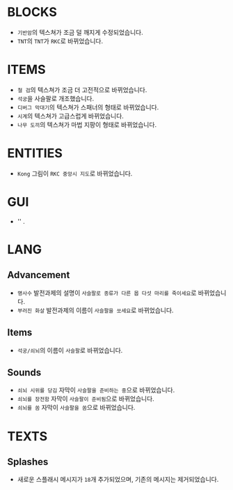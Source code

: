 # BLOCKS
- `기반암`의 텍스쳐가 조금 덜 깨지게 수정되었습니다.
- `TNT`의 `TNT`가 `RKC`로 바뀌었습니다.

# ITEMS
- `철 검`의 텍스쳐가 조금 더 고전적으로 바뀌었습니다.
- `석궁`을 사슬팔로 개조했습니다.
- `디버그 막대기`의 텍스쳐가 스패너의 형태로 바뀌었습니다.
- `시계`의 텍스쳐가 고급스럽게 바뀌었습니다.
- `나무 도끼`의 텍스쳐가 마법 지팡이 형태로 바뀌었습니다.

# ENTITIES
- `Kong` 그림이 `RKC 중앙시 지도`로 바뀌었습니다.

# GUI
- '' .

# LANG
## Advancement
- `명사수` 발전과제의 설명이 `사슬팔로 종류가 다른 몹 다섯 마리를 죽이세요`로 바뀌었습니다.
- `부러진 화살` 발전과제의 이름이 `사슬팔을 쏘세요`로 바뀌었습니다.
## Items
- `석궁/쇠뇌`의 이름이 `사슬팔`로 바뀌었습니다.
## Sounds
- `쇠뇌 시위를 당김` 자막이 `사슬팔을 준비하는 중`으로 바뀌었습니다.
- `쇠뇌를 장전함` 자막이 `사슬팔이 준비됨`으로 바뀌었습니다.
- `쇠뇌를 쏨` 자막이 `사슬팔을 쏨`으로 바뀌었습니다.

# TEXTS
## Splashes
- 새로운 스플래시 메시지가 `18`개 추가되었으며, 기존의 메시지는 제거되었습니다.
